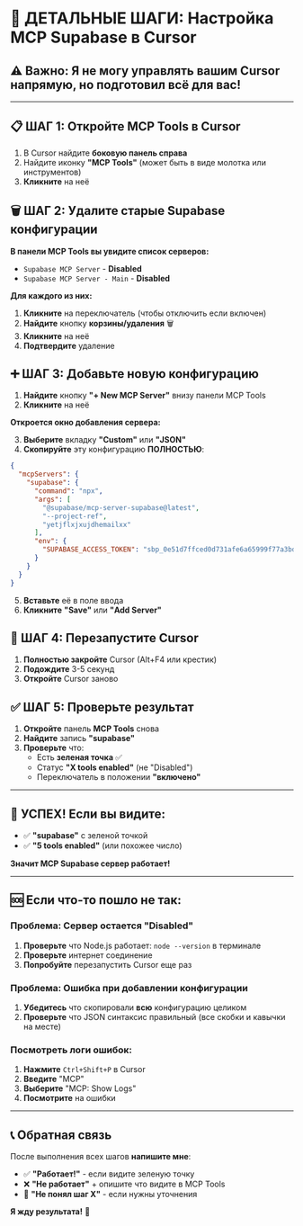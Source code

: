 # 🎯 ДЕТАЛЬНЫЕ ШАГИ: Настройка MCP Supabase в Cursor

## ⚠️ **Важно**: Я не могу управлять вашим Cursor напрямую, но подготовил всё для вас!

---

## 📋 **ШАГ 1: Откройте MCP Tools в Cursor**

1. В Cursor найдите **боковую панель справа** 
2. Найдите иконку **"MCP Tools"** (может быть в виде молотка или инструментов)
3. **Кликните** на неё

## 🗑️ **ШАГ 2: Удалите старые Supabase конфигурации**

**В панели MCP Tools вы увидите список серверов:**
- `Supabase MCP Server` - **Disabled** 
- `Supabase MCP Server - Main` - **Disabled**

**Для каждого из них:**
1. **Кликните** на переключатель (чтобы отключить если включен)
2. **Найдите** кнопку **корзины/удаления** 🗑️
3. **Кликните** на неё
4. **Подтвердите** удаление

## ➕ **ШАГ 3: Добавьте новую конфигурацию**

1. **Найдите** кнопку **"+ New MCP Server"** внизу панели MCP Tools
2. **Кликните** на неё

**Откроется окно добавления сервера:**

3. **Выберите** вкладку **"Custom"** или **"JSON"**
4. **Скопируйте** эту конфигурацию **ПОЛНОСТЬЮ**:

```json
{
  "mcpServers": {
    "supabase": {
      "command": "npx",
      "args": [
        "@supabase/mcp-server-supabase@latest",
        "--project-ref",
        "yetjflxjxujdhemailxx"
      ],
      "env": {
        "SUPABASE_ACCESS_TOKEN": "sbp_0e51d7ffced0d731afe6a65999f77a3bddcc63d3"
      }
    }
  }
}
```

5. **Вставьте** её в поле ввода
6. **Кликните** **"Save"** или **"Add Server"**

## 🔄 **ШАГ 4: Перезапустите Cursor**

1. **Полностью закройте** Cursor (Alt+F4 или крестик)
2. **Подождите** 3-5 секунд
3. **Откройте** Cursor заново

## ✅ **ШАГ 5: Проверьте результат**

1. **Откройте** панель **MCP Tools** снова
2. **Найдите** запись **"supabase"**
3. **Проверьте** что:
   - Есть **зеленая точка** ✅
   - Статус **"X tools enabled"** (не "Disabled")
   - Переключатель в положении **"включено"**

---

## 🎉 **УСПЕХ!** Если вы видите:
- ✅ **"supabase"** с зеленой точкой
- ✅ **"5 tools enabled"** (или похожее число)

**Значит MCP Supabase сервер работает!**

---

## 🆘 **Если что-то пошло не так:**

### Проблема: Сервер остается "Disabled"
1. **Проверьте** что Node.js работает: `node --version` в терминале
2. **Проверьте** интернет соединение
3. **Попробуйте** перезапустить Cursor еще раз

### Проблема: Ошибка при добавлении конфигурации
1. **Убедитесь** что скопировали **всю** конфигурацию целиком
2. **Проверьте** что JSON синтаксис правильный (все скобки и кавычки на месте)

### Посмотреть логи ошибок:
1. **Нажмите** `Ctrl+Shift+P` в Cursor
2. **Введите** "MCP"
3. **Выберите** "MCP: Show Logs"
4. **Посмотрите** на ошибки

---

## 📞 **Обратная связь**

После выполнения всех шагов **напишите мне**:
- ✅ **"Работает!"** - если видите зеленую точку
- ❌ **"Не работает"** + опишите что видите в MCP Tools
- 🤔 **"Не понял шаг X"** - если нужны уточнения

**Я жду результата!** 🚀 